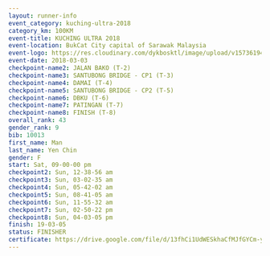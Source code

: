 ```yaml
--- 
layout: runner-info 
event_category: kuching-ultra-2018 
category_km: 100KM 
event-title: KUCHING ULTRA 2018 
event-location: BukCat City capital of Sarawak Malaysia 
event-logo: https://res.cloudinary.com/dykbosktl/image/upload/v1573619473/Logo/kuching-ultra-2018-logo_tlpvm5.png 
event-date: 2018-03-03 
checkpoint-name2: JALAN BAKO (T-2) 
checkpoint-name3: SANTUBONG BRIDGE - CP1 (T-3) 
checkpoint-name4: DAMAI (T-4) 
checkpoint-name5: SANTUBONG BRIDGE - CP2 (T-5) 
checkpoint-name6: DBKU (T-6) 
checkpoint-name7: PATINGAN (T-7) 
checkpoint-name8: FINISH (T-8) 
overall_rank: 43
gender_rank: 9
bib: 10013
first_name: Man
last_name: Yen Chin
gender: F
start: Sat, 09-00-00 pm
checkpoint2: Sun, 12-38-56 am
checkpoint3: Sun, 03-02-35 am
checkpoint4: Sun, 05-42-02 am
checkpoint5: Sun, 08-41-05 am
checkpoint6: Sun, 11-55-32 am
checkpoint7: Sun, 02-50-22 pm
checkpoint8: Sun, 04-03-05 pm
finish: 19-03-05
status: FINISHER
certificate: https://drive.google.com/file/d/13fhCi1UdWESkhaCfMJfGYCm-yqvLTO29/view?usp=sharing
--- 
```

